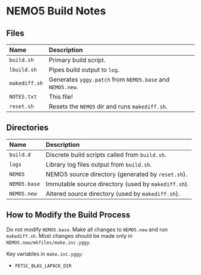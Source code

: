 NEMO5 Build Notes
=================

Files
-----

| Name          | Description
|:--------------|:---
| `build.sh`    | Primary build script.
| `lbuild.sh`   | Pipes build output to `log`.
| `makediff.sh` | Generates `yggy.patch` from `NEMO5.base` and `NEMO5.new`.
| `NOTES.txt`   | This file!
| `reset.sh`    | Resets the `NEMO5` dir and runs `makediff.sh`.

Directories
-----------

| Name         | Description
|:-------------|:---
| `build.d`    | Discrete build scripts called from `build.sh`.
| `logs`       | Library log files output from `build.sh`.
| `NEMO5`      | NEMO5 source directory (generated by `reset.sh`).
| `NEMO5.base` | Immutable source directory (used by `makediff.sh`).
| `NEMO5.new`  | Altered source directory (used by `makediff.sh`).

How to Modify the Build Process
-------------------------------

Do not modify `NEMO5.base`.
Make all changes to `NEMO5.new` and run `makediff.sh`.
Most changes should be made only in `NEMO5.new/mkfiles/make.inc.yggy`.

Key variables in `make.inc.yggy`:

 - `PETSC_BLAS_LAPACK_DIR`

